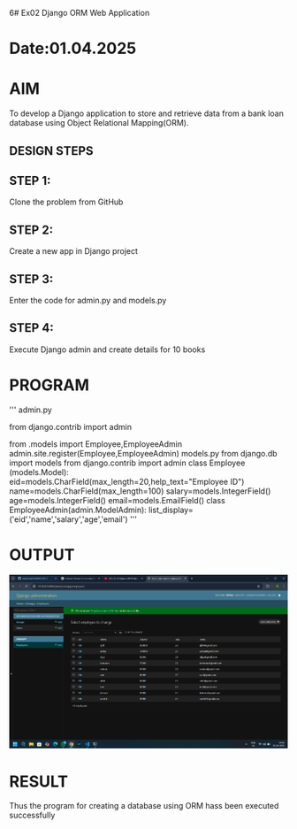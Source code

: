 6# Ex02 Django ORM Web Application
# Date:01.04.2025
# AIM
To develop a Django application to store and retrieve data from a bank loan database using Object Relational Mapping(ORM).

## DESIGN STEPS
## STEP 1:
Clone the problem from GitHub

## STEP 2:
Create a new app in Django project

## STEP 3:
Enter the code for admin.py and models.py

## STEP 4:
Execute Django admin and create details for 10 books

# PROGRAM
'''
admin.py

from django.contrib import admin


from .models import Employee,EmployeeAdmin
admin.site.register(Employee,EmployeeAdmin)
models.py
from django.db import models 
from django.contrib import admin 
class Employee (models.Model):
    eid=models.CharField(max_length=20,help_text="Employee ID") 
    name=models.CharField(max_length=100) 
    salary=models.IntegerField() 
    age=models.IntegerField() 
    email=models.EmailField() 
class EmployeeAdmin(admin.ModelAdmin):
    list_display=('eid','name','salary','age','email') 
'''
# OUTPUT
![alt text](<Screenshot 2025-04-01 101615.png>)
# RESULT
Thus the program for creating a database using ORM hass been executed successfully
